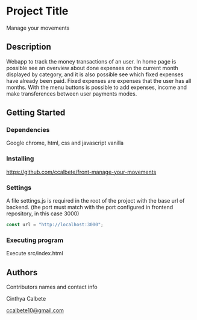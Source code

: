# Project Title

Manage your movements

## Description

Webapp to track the money transactions of an user. 
In home page is possible see an overview about done expenses on the current month displayed by category, and it is also possible see which fixed expenses have already been paid.
Fixed expenses are expenses that the user has all months.
With the menu buttons is possible to add expenses, income and make transferences between user payments modes.

## Getting Started

### Dependencies

Google chrome, html, css and javascript vanilla

### Installing

https://github.com/ccalbete/front-manage-your-movements

### Settings
A file settings.js is required in the root of the project with the base url of backend. (the port must match with the port configured in frontend repository, in this case 3000)

```js
const url = "http://localhost:3000";
```

### Executing program

Execute src/index.html

## Authors

Contributors names and contact info

Cinthya Calbete

ccalbete10@gmail.com

